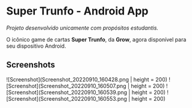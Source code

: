 # Super Trunfo - Android App
*Projeto desenvolvido unicamente com propósitos estudantis.*

O icônico game de cartas **Super Trunfo**, da **Grow**, agora disponível para seu dispositivo Android.

## Screenshots

![Screenshot](Screenshot_20220910_160428.png | height = 200)
![Screenshot](Screenshot_20220910_160507.png | height = 200)
![Screenshot](Screenshot_20220910_160539.png | height = 200)
![Screenshot](Screenshot_20220910_160553.png | height = 200)
